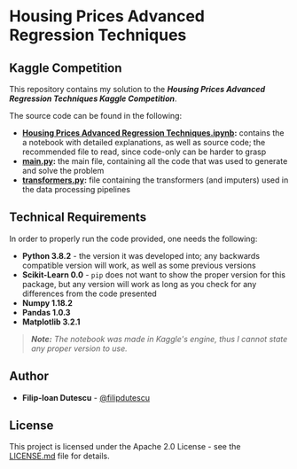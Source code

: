 # Housing Prices Advanced Regression Techniques
## Kaggle Competition

This repository contains my solution to the ***Housing Prices Advanced Regression Techniques Kaggle Competition***.

The source code can be found in the following:
  * **[Housing Prices Advanced Regression Techniques.ipynb](Housing%20Prices%20Advanced%20Regression%20Techniques.ipynb):** contains the a notebook with detailed explanations, as well as source code; the recommended file to read, since code-only can be harder to grasp
  * **[main.py](main.py):** the main file, containing all the code that was used to generate and solve the problem
  * **[transformers.py](transformers.py):** file containing the transformers (and imputers) used in the data processing pipelines

## Technical Requirements
In order to properly run the code provided, one needs the following:
  * **Python 3.8.2** - the version it was developed into; any backwards compatible version will work, as well as some previous versions
  * **Scikit-Learn 0.0** - ```pip``` does not want to show the proper version for this package, but any version will work as long as you check for any differences from the code presented
  * **Numpy 1.18.2**
  * **Pandas 1.0.3**
  * **Matplotlib 3.2.1**

> ***Note:** The notebook was made in Kaggle's engine, thus I cannot state any proper version to use.*

## Author
  * **Filip-Ioan Dutescu** - [@filipdutescu](https://github.com/filipdutescu)

## License
This project is licensed under the Apache 2.0 License - see the [LICENSE.md](LICENSE.md) file for details.

